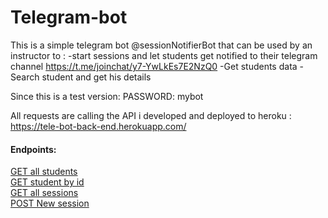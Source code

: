 # Telegram-bot
This is a simple telegram bot @sessionNotifierBot that can be used by an instructor to :
  -start sessions and let students get notified to their telegram channel https://t.me/joinchat/y7-YwLkEs7E2NzQ0
  -Get students data 
  -Search student and get his details
  
Since this is a test version:  PASSWORD: mybot

All requests are calling the API i developed and deployed to heroku : https://tele-bot-back-end.herokuapp.com/
    <h4>Endpoints:</h4>
    <a href="https://tele-bot-back-end.herokuapp.com/students/"
      >GET all students
    </a><br>
    <a href="https://tele-bot-back-end.herokuapp.com/students/id"
      >GET student by id
    </a><br>
    <a href="https://tele-bot-back-end.herokuapp.com/sessions/"
      >GET all sessions
    </a><br>
    <a href="https://tele-bot-back-end.herokuapp.com/create/session/"
      >POST New session
    </a>
